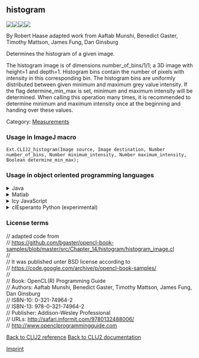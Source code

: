 ## histogram
<img src="images/mini_clij1_logo.png"/><img src="images/mini_clij2_logo.png"/><img src="images/mini_clijx_logo.png"/><img src="images/mini_cle_logo.png"/>

By Robert Haase adapted work from Aaftab Munshi, Benedict Gaster, Timothy Mattson, James Fung, Dan Ginsburg

Determines the histogram of a given image.

The histogram image is of dimensions number_of_bins/1/1; a 3D image with height=1 and depth=1. 
Histogram bins contain the number of pixels with intensity in this corresponding bin. 
The histogram bins are uniformly distributed between given minimum and maximum grey value intensity. 
If the flag determine_min_max is set, minimum and maximum intensity will be determined. 
When calling this operation many times, it is recommended to determine minimum and maximum intensity 
once at the beginning and handing over these values.

Category: [Measurements](https://clij.github.io/clij2-docs/reference__measurement)

### Usage in ImageJ macro
```
Ext.CLIJ2_histogram(Image source, Image destination, Number number_of_bins, Number minimum_intensity, Number maximum_intensity, Boolean determine_min_max);
```


### Usage in object oriented programming languages



<details>

<summary>
Java
</summary>
<pre class="highlight">// init CLIJ and GPU
import net.haesleinhuepf.clij2.CLIJ2;
import net.haesleinhuepf.clij.clearcl.ClearCLBuffer;
CLIJ2 clij2 = CLIJ2.getInstance();

// get input parameters
ClearCLBuffer source = clij2.push(sourceImagePlus);
destination = clij2.create(source);
int number_of_bins = 10;
float minimum_intensity = 1.0;
float maximum_intensity = 2.0;
boolean determine_min_max = true;
</pre>

<pre class="highlight">
// Execute operation on GPU
clij2.histogram(source, destination, number_of_bins, minimum_intensity, maximum_intensity, determine_min_max);
</pre>

<pre class="highlight">
// show result
destinationImagePlus = clij2.pull(destination);
destinationImagePlus.show();

// cleanup memory on GPU
clij2.release(source);
clij2.release(destination);
</pre>

</details>



<details>

<summary>
Matlab
</summary>
<pre class="highlight">% init CLIJ and GPU
clij2 = init_clatlab();

% get input parameters
source = clij2.pushMat(source_matrix);
destination = clij2.create(source);
number_of_bins = 10;
minimum_intensity = 1.0;
maximum_intensity = 2.0;
determine_min_max = true;
</pre>

<pre class="highlight">
% Execute operation on GPU
clij2.histogram(source, destination, number_of_bins, minimum_intensity, maximum_intensity, determine_min_max);
</pre>

<pre class="highlight">
% show result
destination = clij2.pullMat(destination)

% cleanup memory on GPU
clij2.release(source);
clij2.release(destination);
</pre>

</details>



<details>

<summary>
Icy JavaScript
</summary>
<pre class="highlight">// init CLIJ and GPU
importClass(net.haesleinhuepf.clicy.CLICY);
importClass(Packages.icy.main.Icy);

clij2 = CLICY.getInstance();

// get input parameters
source_sequence = getSequence();
source = clij2.pushSequence(source_sequence);
destination = clij2.create(source);
number_of_bins = 10;
minimum_intensity = 1.0;
maximum_intensity = 2.0;
determine_min_max = true;
</pre>

<pre class="highlight">
// Execute operation on GPU
clij2.histogram(source, destination, number_of_bins, minimum_intensity, maximum_intensity, determine_min_max);
</pre>

<pre class="highlight">
// show result
destination_sequence = clij2.pullSequence(destination)
Icy.addSequence(destination_sequence);
// cleanup memory on GPU
clij2.release(source);
clij2.release(destination);
</pre>

</details>



<details>

<summary>
clEsperanto Python (experimental)
</summary>
<pre class="highlight">import pyclesperanto_prototype as cle

cle.histogram(source, destination, number_of_bins, minimum_intensity, maximum_intensity, determine_min_max)

</pre>



</details>





### License terms
// adapted code from  
// https://github.com/bgaster/opencl-book-samples/blob/master/src/Chapter_14/histogram/histogram_image.cl  
//  
// It was published unter BSD license according to  
// https://code.google.com/archive/p/opencl-book-samples/  
//  
// Book:      OpenCL(R) Programming Guide  
// Authors:   Aaftab Munshi, Benedict Gaster, Timothy Mattson, James Fung, Dan Ginsburg  
// ISBN-10:   0-321-74964-2  
// ISBN-13:   978-0-321-74964-2  
// Publisher: Addison-Wesley Professional  
// URLs:      http://safari.informit.com/9780132488006/  
//            http://www.openclprogrammingguide.com

[Back to CLIJ2 reference](https://clij.github.io/clij2-docs/reference)
[Back to CLIJ2 documentation](https://clij.github.io/clij2-docs)

[Imprint](https://clij.github.io/imprint)

